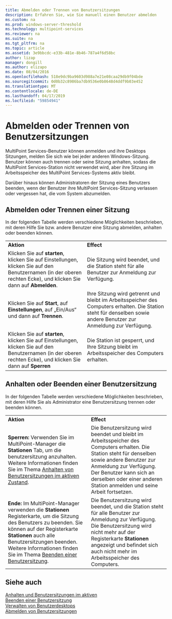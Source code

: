 ```yaml
---
title: Abmelden oder Trennen von Benutzersitzungen
description: Erfahren Sie, wie Sie manuell einen Benutzer abmelden
ms.custom: na
ms.prod: windows-server-threshold
ms.technology: multipoint-services
ms.reviewer: na
ms.suite: na
ms.tgt_pltfrm: na
ms.topic: article
ms.assetid: 3e9bbcdc-e33b-481e-8b46-787a4f6d58bc
author: lizap
manager: dongill
ms.author: elizapo
ms.date: 08/04/2016
ms.openlocfilehash: 518e9dc9ba9603d988a7e21e08caa29db9f04bde
ms.sourcegitcommit: 0d0b32c8986ba7db9536e0b8648d4ddf9b03e452
ms.translationtype: MT
ms.contentlocale: de-DE
ms.lasthandoff: 04/17/2019
ms.locfileid: "59854941"
---
```

# <a name="log-off-or-disconnect-user-sessions"></a>Abmelden oder Trennen von Benutzersitzungen
MultiPoint Services-Benutzer können anmelden und ihre Desktops Sitzungen, melden Sie sich wie bei jeder anderen Windows-Sitzung. Benutzer können auch trennen oder seine Sitzung anhalten, sodass die MultiPoint Services-Station nicht verwendet wird, aber ihre Sitzung im Arbeitsspeicher des MultiPoint Services-Systems aktiv bleibt.  
  
Darüber hinaus können Administratoren der Sitzung eines Benutzers beenden, wenn der Benutzer ihre MultiPoint Services-Sitzung verlassen oder vergessen hat, die vom System abzumelden.  
  
## <a name="logging-off-or-disconnecting-a-session"></a>Abmelden oder Trennen einer Sitzung  
In der folgenden Tabelle werden verschiedene Möglichkeiten beschrieben, mit deren Hilfe Sie bzw. andere Benutzer eine Sitzung abmelden, anhalten oder beenden können.  
  
|||  
|-|-|  
|**Aktion**|**Effect**|  
|Klicken Sie auf **starten**, klicken Sie auf Einstellungen, klicken Sie auf den Benutzernamen (in der oberen rechten Ecke), und klicken Sie dann auf **Abmelden**.|Die Sitzung wird beendet, und die Station steht für alle Benutzer zur Anmeldung zur Verfügung.|  
|Klicken Sie auf **Start**, auf **Einstellungen**, auf „Ein/Aus“ und dann auf **Trennen**.|Ihre Sitzung wird getrennt und bleibt im Arbeitsspeicher des Computers erhalten. Die Station steht für denselben sowie andere Benutzer zur Anmeldung zur Verfügung.|  
|Klicken Sie auf **starten**, klicken Sie auf Einstellungen, klicken Sie auf den Benutzernamen (in der oberen rechten Ecke), und klicken Sie dann auf **Sperren**|Die Station ist gesperrt, und Ihre Sitzung bleibt im Arbeitsspeicher des Computers erhalten.|  
  
## <a name="suspending-or-ending-a-users-session"></a>Anhalten oder Beenden einer Benutzersitzung  
In der folgenden Tabelle werden verschiedene Möglichkeiten beschrieben, mit deren Hilfe Sie als Administrator eine Benutzersitzung trennen oder beenden können.  
  
|||  
|-|-|  
|**Aktion**|**Effect**|  
|**Sperren:** Verwenden Sie im MultiPoint-Manager die **Stationen** Tab, um die benutzersitzung anzuhalten. Weitere Informationen finden Sie im Thema [Anhalten von Benutzersitzungen im aktiven Zustand](Suspend-and-Leave-User-Session-Active.md).|Die Benutzersitzung wird beendet und bleibt im Arbeitsspeicher des Computers erhalten. Die Station steht für denselben sowie andere Benutzer zur Anmeldung zur Verfügung. Der Benutzer kann sich an derselben oder einer anderen Station anmelden und seine Arbeit fortsetzen.|  
|**Ende:** Im MultiPoint-Manager verwenden die **Stationen** Registerkarte, um die Sitzung des Benutzers zu beenden. Sie können auf der Registerkarte **Stationen** auch alle Benutzersitzungen beenden. Weitere Informationen finden Sie im Thema [Beenden einer Benutzersitzung](End-a-User-Session.md).|Die Benutzersitzung wird beendet, und die Station steht für alle Benutzer zur Anmeldung zur Verfügung. Die Benutzersitzung wird nicht mehr auf der Registerkarte **Stationen** angezeigt und befindet sich auch nicht mehr im Arbeitsspeicher des Computers.|  
  
## <a name="see-also"></a>Siehe auch  
[Anhalten und Benutzersitzungen im aktiven](Suspend-and-Leave-User-Session-Active.md)  
[Beenden einer Benutzersitzung](End-a-User-Session.md)  
[Verwalten von Benutzerdesktops](manage-user-desktops-using-multipoint-dashboard.md)  
[Abmelden von Benutzersitzungen](Log-Off-User-Sessions.md)    